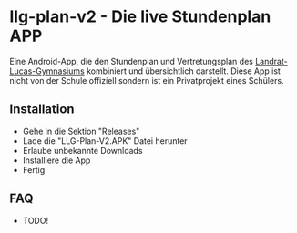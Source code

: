 # llg-plan-v2 - Die live Stundenplan APP
Eine Android-App, die den Stundenplan und Vertretungsplan des [Landrat-Lucas-Gymnasiums](https://www.landrat-lucas.org/) kombiniert und übersichtlich darstellt. Diese App ist nicht von der Schule offiziell sondern ist ein Privatprojekt eines Schülers.

## Installation
- Gehe in die Sektion "Releases"
- Lade die "LLG-Plan-V2.APK" Datei herunter
- Erlaube unbekannte Downloads
- Installiere die App
- Fertig

## FAQ
- TODO!

